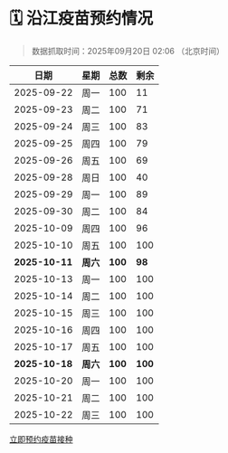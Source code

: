 # 🗓️ 沿江疫苗预约情况

> 数据抓取时间：2025年09月20日 02:06 （北京时间）

| 日期 | 星期 | 总数 | 剩余 |
|------|------|------|------|
| 2025-09-22 | 周一 | 100 | 11 |
| 2025-09-23 | 周二 | 100 | 71 |
| 2025-09-24 | 周三 | 100 | 83 |
| 2025-09-25 | 周四 | 100 | 79 |
| 2025-09-26 | 周五 | 100 | 69 |
| 2025-09-28 | 周日 | 100 | 40 |
| 2025-09-29 | 周一 | 100 | 89 |
| 2025-09-30 | 周二 | 100 | 84 |
| 2025-10-09 | 周四 | 100 | 96 |
| 2025-10-10 | 周五 | 100 | 100 |
| **2025-10-11** | **周六** | **100** | **98** |
| 2025-10-13 | 周一 | 100 | 100 |
| 2025-10-14 | 周二 | 100 | 100 |
| 2025-10-15 | 周三 | 100 | 100 |
| 2025-10-16 | 周四 | 100 | 100 |
| 2025-10-17 | 周五 | 100 | 100 |
| **2025-10-18** | **周六** | **100** | **100** |
| 2025-10-20 | 周一 | 100 | 100 |
| 2025-10-21 | 周二 | 100 | 100 |
| 2025-10-22 | 周三 | 100 | 100 |


<div class="button-container">
<a class="btn" href="http://yfzweb.ishequ.net/#/login" target="_blank">立即预约疫苗接种</a>
</div>
